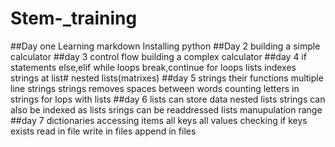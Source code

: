 # Stem-_training
##Day one
Learning markdown
Installing python
##Day 2
building a simple calculator
##day 3
control flow 
building a complex calculator
##day 4
if statements
else,elif
while loops
break,continue
for loops
lists
indexes
strings at list#
nested lists(matrixes)
##day 5
strings
their functions
multiple line strings
strings removes spaces between words
counting letters in strings
for lops with lists
##day 6
lists can store data
nested lists
strings can also be indexed as lists
srings can  be readdressed
lists manupulation
range
##day 7
dictionaries
accessing items
all keys
all values
checking if keys exists
read in file 
write in files
append in files
